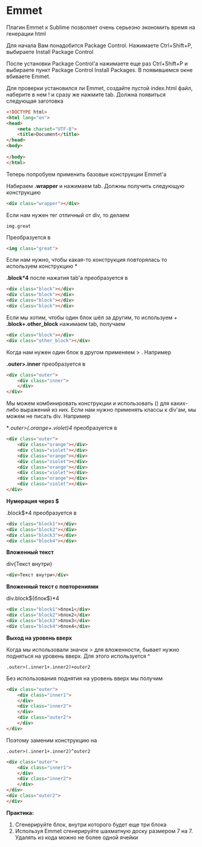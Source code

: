 # Emmet

Плагин Emmet к Sublime позволяет очень серьезно экономить время на генерации html

Для начала Вам понадобится Package Control. Нажимаете Ctrl+Shift+P, выбираете Install Package Control

После установки Package Control'a нажимаете еще раз Ctrl+Shift+P и выбираете пункт Package Control Install Packages. В появившемся окне вбиваете Emmet.

Для проверки установился ли Emmet, создайте пустой index.html файл, наберите в нем ! и сразу же нажмите tab. Должна появиться следующая заготовка

```html
<!DOCTYPE html>
<html lang="en">
<head>
	<meta charset="UTF-8">
	<title>Document</title>
</head>
<body>
	
</body>
</html>
```

Теперь попробуем применить базовые конструкции Emmet'a

Набираем **.wrapper** и нажимаем tab. Должны получить следующую конструкцию
```html
<div class="wrapper"></div>
```

Если нам нужен тег отличный от div, то делаем

```
img.great
```

Преобразуется в 

```html
<img class="great">
```

Если нам нужно, чтобы какая-то конструкция повторялась то используем конструкцию *

**.block*4** после нажатия tab'a преобразуется в
```html
<div class="block"></div>
<div class="block"></div>
<div class="block"></div>
<div class="block"></div>
```
Если мы хотим, чтобы один блок шёл за другим, то используем +
**.block+.other_block** нажимаем tab, получаем

```html
<div class="block"></div>
<div class="other_block"></div>
```

Когда нам нужен один блок в другом применяем > . Например

**.outer>.inner** преобразуется в

```html
<div class="outer">
    <div class="inner">
    </div>
</div>
```

Мы можем комбинировать конструкции и использовать () для каких-либо выражений из них. Если нам нужно применять классы к div'ам, мы можем не писать div. Например

**.outer>(.orange+.violet)*4** преобразуется в 

```html
<div class="outer">
	<div class="orange"></div>
	<div class="violet"></div>
	<div class="orange"></div>
	<div class="violet"></div>
	<div class="orange"></div>
	<div class="violet"></div>
	<div class="orange"></div>
	<div class="violet"></div>
</div>
```

**Нумерация через $**

.block$*4 преобразуется в 

```html
<div class="block1"></div>
<div class="block2"></div>
<div class="block3"></div>
<div class="block4"></div>
```

**Вложенный текст**

div{Текст внутри}

```html
<div>Текст внутри</div>
```

**Вложенный текст с повторениями**

div.block${блок$}*4

```html
<div class="block1">блок1</div>
<div class="block2">блок2</div>
<div class="block3">блок3</div>
<div class="block4">блок4</div>
```

**Выход на уровень вверх**

Когда мы использовали значок > для вложенности, бывает нужно подняться на уровень вверх. Для этого используется ^

```
.outer>(.inner1+.inner2)+outer2
```

Без использования поднятия на уровень вверх мы получим

```html
<div class="outer">
    <div class="inner1">
    </div>
    <div class="inner2">
    </div>
    <div class="outer2">
    </div>
</div>
```

Поэтому заменим конструкцию на

```
.outer>(.inner1+.inner2)^outer2
```


```html
<div class="outer">
    <div class="inner1">
    </div>
    <div class="inner2">
    </div>
</div>
<div class="outer2">
</div>
```

**Практика:**

1. Сгенерируйте блок, внутри которого будет еще три блока
2. Используя Emmet сгенерируйте шахматную доску размером 7 на 7. Удалять из кода можно не более одной ячейки


